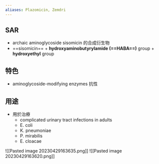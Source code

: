 ```yaml
---
aliases: Plazomicin, Zemdri
---
```

## SAR
- archaic aminoglycoside sisomicin 的合成衍生物
- ==sisomicin== + **hydroxyaminobutyrylamide (==HABA==)** group + **hydroxyethyl** group

## 特色
- aminoglycoside-modifying enzymes 抗性

## 用途
- 用於治療
	- complicated urinary tract infections in adults
	- E. coli
	- K. pneumoniae
	- P. mirabilis
	- E. cloacae

![[Pasted image 20230429163635.png]]
![[Pasted image 20230429163620.png]]